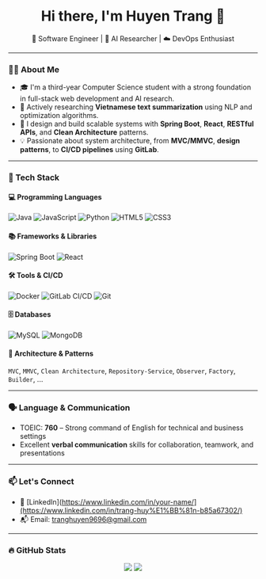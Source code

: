 <h1 align="center">Hi there, I'm Huyen Trang 👋</h1>

<p align="center">
  🚀 Software Engineer | 🧠 AI Researcher | ☁️ DevOps Enthusiast
</p>

---

### 👨‍💻 About Me

- 🎓 I'm a third-year Computer Science student with a strong foundation in full-stack web development and AI research.
- 🧠 Actively researching **Vietnamese text summarization** using NLP and optimization algorithms.
- 🔧 I design and build scalable systems with **Spring Boot**, **React**, **RESTful APIs**, and **Clean Architecture** patterns.
- 💡 Passionate about system architecture, from **MVC/MMVC**, **design patterns**, to **CI/CD pipelines** using **GitLab**.

---

### 🔧 Tech Stack

#### 💻 Programming Languages
![Java](https://img.shields.io/badge/Java-%23ED8B00.svg?&style=flat&logo=java&logoColor=white)
![JavaScript](https://img.shields.io/badge/JavaScript-%23F7DF1E.svg?&style=flat&logo=javascript&logoColor=black)
![Python](https://img.shields.io/badge/Python-%233776AB.svg?&style=flat&logo=python&logoColor=white)
![HTML5](https://img.shields.io/badge/HTML5-%23E34F26.svg?&style=flat&logo=html5&logoColor=white)
![CSS3](https://img.shields.io/badge/CSS3-%231572B6.svg?&style=flat&logo=css3&logoColor=white)

#### 📚 Frameworks & Libraries
![Spring Boot](https://img.shields.io/badge/Spring_Boot-%236DB33F.svg?&style=flat&logo=spring-boot&logoColor=white)
![React](https://img.shields.io/badge/React-%2320232a.svg?&style=flat&logo=react&logoColor=%2361DAFB)

#### 🛠️ Tools & CI/CD
![Docker](https://img.shields.io/badge/Docker-%232496ED.svg?&style=flat&logo=docker&logoColor=white)
![GitLab CI/CD](https://img.shields.io/badge/GitLab_CI%2FCD-%23FC6D26.svg?&style=flat&logo=gitlab&logoColor=white)
![Git](https://img.shields.io/badge/Git-%23F05032.svg?&style=flat&logo=git&logoColor=white)

#### 🗄️ Databases
![MySQL](https://img.shields.io/badge/MySQL-%2300f.svg?&style=flat&logo=mysql&logoColor=white)
![MongoDB](https://img.shields.io/badge/MongoDB-%2347A248.svg?&style=flat&logo=mongodb&logoColor=white)

#### 🧠 Architecture & Patterns
`MVC`, `MMVC`, `Clean Architecture`, `Repository-Service`, `Observer`, `Factory`, `Builder`, ...

---

### 🗣️ Language & Communication

- TOEIC: **760** – Strong command of English for technical and business settings  
- Excellent **verbal communication** skills for collaboration, teamwork, and presentations

---

### 📫 Let's Connect

- 💼 [LinkedIn](https://www.linkedin.com/in/your-name/](https://www.linkedin.com/in/trang-huy%E1%BB%81n-b85a67302/)
- 📬 Email: tranghuyen9696@gmail.com

---

### 🔥 GitHub Stats

<p align="center">
  <img src="https://github-readme-stats.vercel.app/api?username=your-github-username&show_icons=true&theme=tokyonight" />
  <img src="https://github-readme-stats.vercel.app/api/top-langs/?username=your-github-username&layout=compact&theme=tokyonight" />
</p>
